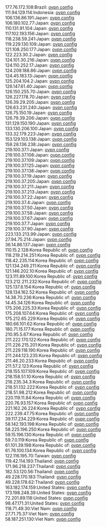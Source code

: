 177.76.172.108:Brazil: [ovpn config](vpn/177_76_172_108.ovpn)  
111.94.129.114:Indonesia: [ovpn config](vpn/111_94_129_114.ovpn)  
106.136.86.191:Japan: [ovpn config](vpn/106_136_86_191.ovpn)  
106.180.102.77:Japan: [ovpn config](vpn/106_180_102_77.ovpn)  
110.131.91.104:Japan: [ovpn config](vpn/110_131_91_104.ovpn)  
117.102.193.156:Japan: [ovpn config](vpn/117_102_193_156.ovpn)  
118.238.59.241:Japan: [ovpn config](vpn/118_238_59_241.ovpn)  
119.229.130.109:Japan: [ovpn config](vpn/119_229_130_109.ovpn)  
121.108.250.177:Japan: [ovpn config](vpn/121_108_250_177.ovpn)  
122.223.30.2:Japan: [ovpn config](vpn/122_223_30_2.ovpn)  
124.101.30.216:Japan: [ovpn config](vpn/124_101_30_216.ovpn)  
124.110.252.17:Japan: [ovpn config](vpn/124_110_252_17.ovpn)  
124.209.188.86:Japan: [ovpn config](vpn/124_209_188_86.ovpn)  
124.45.183.13:Japan: [ovpn config](vpn/124_45_183_13.ovpn)  
125.204.104.2:Japan: [ovpn config](vpn/125_204_104_2.ovpn)  
126.147.61.40:Japan: [ovpn config](vpn/126_147_61_40.ovpn)  
126.150.255.70:Japan: [ovpn config](vpn/126_150_255_70.ovpn)  
126.227.178.70:Japan: [ovpn config](vpn/126_227_178_70.ovpn)  
126.39.29.205:Japan: [ovpn config](vpn/126_39_29_205.ovpn)  
126.63.231.240:Japan: [ovpn config](vpn/126_63_231_240.ovpn)  
126.75.150.19:Japan: [ovpn config](vpn/126_75_150_19.ovpn)  
126.79.39.206:Japan: [ovpn config](vpn/126_79_39_206.ovpn)  
131.129.150.190:Japan: [ovpn config](vpn/131_129_150_190.ovpn)  
133.130.206.100:Japan: [ovpn config](vpn/133_130_206_100.ovpn)  
133.32.179.223:Japan: [ovpn config](vpn/133_32_179_223.ovpn)  
153.129.103.138:Japan: [ovpn config](vpn/153_129_103_138.ovpn)  
159.28.136.238:Japan: [ovpn config](vpn/159_28_136_238.ovpn)  
219.100.37.1:Japan: [ovpn config](vpn/219_100_37_1.ovpn)  
219.100.37.108:Japan: [ovpn config](vpn/219_100_37_108.ovpn)  
219.100.37.109:Japan: [ovpn config](vpn/219_100_37_109.ovpn)  
219.100.37.125:Japan: [ovpn config](vpn/219_100_37_125.ovpn)  
219.100.37.138:Japan: [ovpn config](vpn/219_100_37_138.ovpn)  
219.100.37.19:Japan: [ovpn config](vpn/219_100_37_19.ovpn)  
219.100.37.205:Japan: [ovpn config](vpn/219_100_37_205.ovpn)  
219.100.37.211:Japan: [ovpn config](vpn/219_100_37_211.ovpn)  
219.100.37.213:Japan: [ovpn config](vpn/219_100_37_213.ovpn)  
219.100.37.22:Japan: [ovpn config](vpn/219_100_37_22.ovpn)  
219.100.37.4:Japan: [ovpn config](vpn/219_100_37_4.ovpn)  
219.100.37.50:Japan: [ovpn config](vpn/219_100_37_50.ovpn)  
219.100.37.58:Japan: [ovpn config](vpn/219_100_37_58.ovpn)  
219.100.37.67:Japan: [ovpn config](vpn/219_100_37_67.ovpn)  
219.100.37.7:Japan: [ovpn config](vpn/219_100_37_7.ovpn)  
219.100.37.90:Japan: [ovpn config](vpn/219_100_37_90.ovpn)  
223.133.213.99:Japan: [ovpn config](vpn/223_133_213_99.ovpn)  
27.94.75.214:Japan: [ovpn config](vpn/27_94_75_214.ovpn)  
36.14.86.137:Japan: [ovpn config](vpn/36_14_86_137.ovpn)  
110.15.2.128:Korea Republic of: [ovpn config](vpn/110_15_2_128.ovpn)  
118.219.214.251:Korea Republic of: [ovpn config](vpn/118_219_214_251.ovpn)  
118.42.235.114:Korea Republic of: [ovpn config](vpn/118_42_235_114.ovpn)  
121.134.249.211:Korea Republic of: [ovpn config](vpn/121_134_249_211.ovpn)  
121.146.202.10:Korea Republic of: [ovpn config](vpn/121_146_202_10.ovpn)  
123.111.89.100:Korea Republic of: [ovpn config](vpn/123_111_89_100.ovpn)  
123.212.211.232:Korea Republic of: [ovpn config](vpn/123_212_211_232.ovpn)  
125.137.8.154:Korea Republic of: [ovpn config](vpn/125_137_8_154.ovpn)  
128.134.162.52:Korea Republic of: [ovpn config](vpn/128_134_162_52.ovpn)  
14.38.70.236:Korea Republic of: [ovpn config](vpn/14_38_70_236.ovpn)  
14.45.34.126:Korea Republic of: [ovpn config](vpn/14_45_34_126.ovpn)  
175.206.225.33:Korea Republic of: [ovpn config](vpn/175_206_225_33.ovpn)  
175.208.107.64:Korea Republic of: [ovpn config](vpn/175_208_107_64.ovpn)  
175.212.65.229:Korea Republic of: [ovpn config](vpn/175_212_65_229.ovpn)  
180.66.101.62:Korea Republic of: [ovpn config](vpn/180_66_101_62.ovpn)  
180.71.15.177:Korea Republic of: [ovpn config](vpn/180_71_15_177.ovpn)  
210.95.5.67:Korea Republic of: [ovpn config](vpn/210_95_5_67.ovpn)  
211.222.170.122:Korea Republic of: [ovpn config](vpn/211_222_170_122.ovpn)  
211.226.215.201:Korea Republic of: [ovpn config](vpn/211_226_215_201.ovpn)  
211.229.118.190:Korea Republic of: [ovpn config](vpn/211_229_118_190.ovpn)  
211.244.123.235:Korea Republic of: [ovpn config](vpn/211_244_123_235.ovpn)  
211.46.20.233:Korea Republic of: [ovpn config](vpn/211_46_20_233.ovpn)  
211.57.2.123:Korea Republic of: [ovpn config](vpn/211_57_2_123.ovpn)  
218.155.107.109:Korea Republic of: [ovpn config](vpn/218_155_107_109.ovpn)  
218.158.51.10:Korea Republic of: [ovpn config](vpn/218_158_51_10.ovpn)  
218.235.34.3:Korea Republic of: [ovpn config](vpn/218_235_34_3.ovpn)  
218.51.132.222:Korea Republic of: [ovpn config](vpn/218_51_132_222.ovpn)  
218.51.98.212:Korea Republic of: [ovpn config](vpn/218_51_98_212.ovpn)  
220.119.11.84:Korea Republic of: [ovpn config](vpn/220_119_11_84.ovpn)  
220.76.93.157:Korea Republic of: [ovpn config](vpn/220_76_93_157.ovpn)  
221.162.26.224:Korea Republic of: [ovpn config](vpn/221_162_26_224.ovpn)  
222.239.47.75:Korea Republic of: [ovpn config](vpn/222_239_47_75.ovpn)  
39.117.234.229:Korea Republic of: [ovpn config](vpn/39_117_234_229.ovpn)  
58.142.193.198:Korea Republic of: [ovpn config](vpn/58_142_193_198.ovpn)  
58.225.196.250:Korea Republic of: [ovpn config](vpn/58_225_196_250.ovpn)  
59.15.196.130:Korea Republic of: [ovpn config](vpn/59_15_196_130.ovpn)  
59.7.0.119:Korea Republic of: [ovpn config](vpn/59_7_0_119.ovpn)  
61.101.39.198:Korea Republic of: [ovpn config](vpn/61_101_39_198.ovpn)  
61.76.100.134:Korea Republic of: [ovpn config](vpn/61_76_100_134.ovpn)  
122.116.195.70:Taiwan: [ovpn config](vpn/122_116_195_70.ovpn)  
119.42.114.193:Thailand: [ovpn config](vpn/119_42_114_193.ovpn)  
171.96.218.237:Thailand: [ovpn config](vpn/171_96_218_237.ovpn)  
182.53.120.56:Thailand: [ovpn config](vpn/182_53_120_56.ovpn)  
49.228.170.183:Thailand: [ovpn config](vpn/49_228_170_183.ovpn)  
49.228.178.62:Thailand: [ovpn config](vpn/49_228_178_62.ovpn)  
163.182.174.159:United States: [ovpn config](vpn/163_182_174_159.ovpn)  
173.198.248.39:United States: [ovpn config](vpn/173_198_248_39.ovpn)  
72.201.89.118:United States: [ovpn config](vpn/72_201_89_118.ovpn)  
98.47.171.31:United States: [ovpn config](vpn/98_47_171_31.ovpn)  
118.71.49.30:Viet Nam: [ovpn config](vpn/118_71_49_30.ovpn)  
27.71.75.37:Viet Nam: [ovpn config](vpn/27_71_75_37.ovpn)  
58.187.251.130:Viet Nam: [ovpn config](vpn/58_187_251_130.ovpn)  
